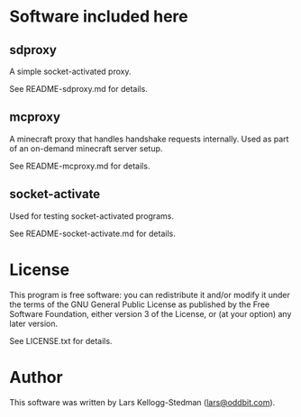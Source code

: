 Software included here
======================

sdproxy
-------

A simple socket-activated proxy.

See README-sdproxy.md for details.

mcproxy
-------

A minecraft proxy that handles handshake requests internally.  Used
as part of an on-demand minecraft server setup.

See README-mcproxy.md for details.

socket-activate
---------------

Used for testing socket-activated programs.

See README-socket-activate.md for details.

License
=======

This program is free software: you can redistribute it and/or modify
it under the terms of the GNU General Public License as published by
the Free Software Foundation, either version 3 of the License, or
(at your option) any later version.

See LICENSE.txt for details.

Author
======

This software was written by Lars Kellogg-Stedman (<lars@oddbit.com>).


